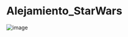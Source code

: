 # Alejamiento_StarWars

![image](https://github.com/FrancoLopez0/Alejamiento_StarWars/assets/102811526/72673887-bd9c-4d2b-91d5-dd4548242d7e)
